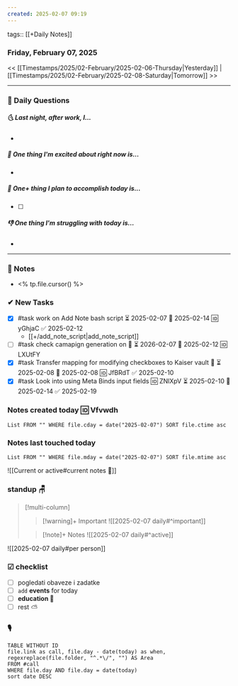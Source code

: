 ```yaml
---
created: 2025-02-07 09:19
---
```

tags:: [[+Daily Notes]]

### Friday, February 07, 2025

<< [[Timestamps/2025/02-February/2025-02-06-Thursday|Yesterday]] | [[Timestamps/2025/02-February/2025-02-08-Saturday|Tomorrow]] >>

---
### 📅 Daily Questions
##### 🌜 **Last night, after work, I...**
- 

##### 🙌 **One thing I'm excited about right now is...**
- 

##### 🚀 **One+ thing I plan to accomplish today is...**
- [ ] 

##### 👎 **One thing I'm struggling with today is...**
- 

---
### 📝 Notes
- <% tp.file.cursor() %>
### ✔ New Tasks
- [x] #task work on Add Note bash script ⏳ 2025-02-07 📅 2025-02-14 🆔 yGhjaC ✅ 2025-02-12
	- [[+/add_note_script|add_note_script]]
- [ ] #task check camapign generation on 🔼 ⏳ 2026-02-07 📅 2025-02-12 🆔 LXUtFY
- [x] #task Transfer <C-m> mapping for modifying checkboxes to Kaiser vault 🔼 ⏳ 2025-02-08 📅 2025-02-08 🆔 JfBRdT ✅ 2025-02-10
 - [x] #task Look into using Meta Binds input fields 🆔 ZNlXpV ⏳ 2025-02-10 📅 2025-02-14 ✅ 2025-02-19

### Notes created today 🆔 Vfvwdh
```dataview
List FROM "" WHERE file.cday = date("2025-02-07") SORT file.ctime asc
```

### Notes last touched today
```dataview
List FROM "" WHERE file.mday = date("2025-02-07") SORT file.mtime asc
`````

![[Current or active#current notes 📓]]

### standup 🪑

> [!multi-column]
>> [!warning]+ Important
>> ![[2025-02-07 daily#^important]]
>
>> [!note]+ Notes
>> ![[2025-02-07 daily#^active]]

![[2025-02-07 daily#per person]]

### ☑ checklist
- [ ] pogledati  obaveze i zadatke
- [ ] `add` **events** for today
- [ ] **education 🎒**
- [ ] rest ⛅ 

### 🎙
```dataview
TABLE WITHOUT ID
file.link as call, file.day - date(today) as when, regexreplace(file.folder, "^.*\/", "") AS Area
FROM #call
WHERE file.day AND file.day = date(today)
sort date DESC
```
